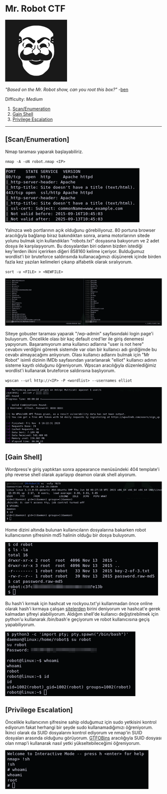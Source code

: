 # Mr. Robot CTF

[<img src=".Images/robot.jpeg" height="199">](https://tryhackme.com/room/mrrobot)

*"Based on the Mr. Robot show, can you root this box?"* -[ben](https://tryhackme.com/p/ben)

Difficulty: *Medium*

1. [Scan/Enumeration](#scan/enumeration)
2. [Gain Shell](#gain-shell)
3. [Privilege Escalation](#privilege-escalation)

******

## [Scan/Enumeration]

Nmap taraması yaparak başlayabiliriz.

`nmap -A -oN robot.nmap <IP>`

![robot-1](.Images/robot-1.png)

Yalnızca web portlarının açık olduğunu görebiliyoruz. 80 portuna browser aracılığıyla bağlanıp biraz bakındıktan sonra, arama motorlarının sitede yolunu bulmak için kullandıkları "robots.txt" dosyasına bakıyorum ve 2 adet dosya ile karşılaşıyorum. Bu dosyalardan biri odanın bizden istediği key'lerden ilkini içerirken diğeri 858160 kelime içeriyor. Bulduğumuz wordlist'i bir bruteforce saldırısında kullanacağımızı düşünerek içinde birden fazla kez yazılan kelimeleri çıkarıp alfabetik olarak sıralıyorum.

`sort -u <FILE> > <NEWFILE>`

![robot-2](.Images/robot-2.png)

Siteye gobuster taraması yaparak "/wp-admin" sayfasındaki login page'i buluyorum. Öncelikle olası bir kaç default cred'ler ile giriş denemesi yapıyorum. Başaramıyorum ama kullanıcı adlarına "user is not here" cevabını verdiğini görerek sistemde var olan bir kullanıcı adı girdiğimde bu cevabı almayacağımı anlıyorum. Olası kullanıcı adlarını bulmak için "Mr Robot" isimli dizinin IMDb sayfasından yararlanarak "elliot" kullanıcı adının sisteme kayıtlı olduğunu öğreniyorum. Wpscan aracılığıyla düzenlediğimiz wordlist'i kullanarak bruteforce saldırısına başlıyorum.

`wpscan --url http://<IP> -P <wordlist> --usernames elliot`

![robot-3](.Images/robot-3.png)

## [Gain Shell]

Wordpress'e giriş yaptıktan sonra appearance menüsündeki 404 template'i php reverse shell olarak ayarlayıp deamon olarak shell alıyorum.

![robot-4](.Images/robot-4.png)

Home dizini altında bulunan kullanıcıların dosyalarına bakarken robot kullanıcısının şifresinin md5 halinin olduğu bir dosya buluyorum.

![robot-5](.Images/robot-5.png)

Bu hash'i kırmak için hashcat ve rockyou.txt'yi kullanmadan önce online olarak hash'i kırmaya çalışan [sitelerden](https://crackstation.net/) birini deniyorum ve hashcat'e gerek kalmadan şifreyi alabiliyorum. Aldığım shell'de kullanıcı değiştirebilmek için python'u kullanarak /bin/bash'e geçiyorum ve robot kullanıcısına geçiş yapabiliyorum.

![robot-6](.Images/robot-6.png)

## [Privilege Escalation]

Öncelikle kullanıcının şifresine sahip olduğumuz için sudo yetkisini kontrol ediyorum fakat herhangi bir şeyde sudo kullanamadığımızı öğreniyorum. İkinci olarak da SUID dosyalarını kontrol ediyorum ve nmap'in SUID dosyaları arasında olduğunu görüyorum. [GTFOBins](https://gtfobins.github.io/) aracılığıyla SUID dosyası olan nmap'i kullanarak nasıl yetki yükseltebileceğimi öğreniyorum.

![robot-7](.Images/robot-7.png)
